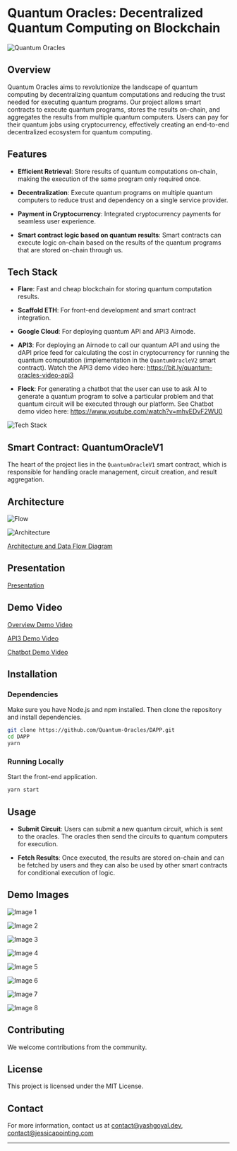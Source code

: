 # Quantum Oracles: Decentralized Quantum Computing on Blockchain

![Quantum Oracles](/assets/Quantum%20Oracle.004.jpeg)

## Overview

Quantum Oracles aims to revolutionize the landscape of quantum computing by decentralizing quantum computations and reducing the trust needed for executing quantum programs. Our project allows smart contracts to execute quantum programs, stores the results on-chain, and aggregates the results from multiple quantum computers. Users can pay for their quantum jobs using cryptocurrency, effectively creating an end-to-end decentralized ecosystem for quantum computing.

## Features

- **Efficient Retrieval**: Store results of quantum computations on-chain, making the execution of the same program only required once.
  
- **Decentralization**: Execute quantum programs on multiple quantum computers to reduce trust and dependency on a single service provider.

- **Payment in Cryptocurrency**: Integrated cryptocurrency payments for seamless user experience.

- **Smart contract logic based on quantum results**: Smart contracts can execute logic on-chain based on the results of the quantum programs that are stored on-chain through us. 


## Tech Stack

- **Flare**: Fast and cheap blockchain for storing quantum computation results.
  
- **Scaffold ETH**: For front-end development and smart contract integration.
  
- **Google Cloud**: For deploying quantum API and API3 Airnode.
  
- **API3**: For deploying an Airnode to call our quantum API and using the dAPI price feed for calculating the cost in cryptocurrency for running the quantum computation (implementation in the `QuantumOracleV2` smart contract). Watch the API3 demo video here: https://bit.ly/quantum-oracles-video-api3

- **Flock**: For generating a chatbot that the user can use to ask AI to generate a quantum program to solve a particular problem and that quantum circuit will be executed through our platform. See Chatbot demo video here: https://www.youtube.com/watch?v=mhvEDvF2WU0

![Tech Stack](/assets/Quantum%20Oracle.007.jpeg)

## Smart Contract: QuantumOracleV1

The heart of the project lies in the `QuantumOracleV1` smart contract, which is responsible for handling oracle management, circuit creation, and result aggregation.

## Architecture

![Flow](/assets/Quantum%20Oracle.005.jpeg)

![Architecture](/assets/Screenshot%202023-10-29%20at%205.29.31%20AM.png)

[Architecture and Data Flow Diagram](https://miro.com/app/board/uXjVNVN3tMU=/?share_link_id=58900692180)

## Presentation

[Presentation](https://drive.google.com/file/d/1TNPmTxgxp392AZsWf6IUssMvUizbcmGl/view?usp=sharing)

## Demo Video

[Overview Demo Video](https://drive.google.com/file/d/1kaiuzncWzJxwNzYfSOGtO6jRF5CNbnlT/view?usp=sharing)

[API3 Demo Video](https://bit.ly/quantum-oracles-video-api3)

[Chatbot Demo Video](https://www.youtube.com/watch?v=mhvEDvF2WU0)

## Installation

### Dependencies

Make sure you have Node.js and npm installed. Then clone the repository and install dependencies.

```bash
git clone https://github.com/Quantum-Oracles/DAPP.git
cd DAPP 
yarn
```

### Running Locally

Start the front-end application.

```bash
yarn start
```

## Usage

- **Submit Circuit**: Users can submit a new quantum circuit, which is sent to the oracles. The oracles then send the circuits to quantum computers for execution. 

- **Fetch Results**: Once executed, the results are stored on-chain and can be fetched by users and they can also be used by other smart contracts for conditional execution of logic.

## Demo Images

![Image 1](/q_oracle_homepage.jpg)

![Image 2](/assets/Screenshot%202023-10-29%20at%205.26.14%20AM.png)

![Image 3](/assets/Screenshot%202023-10-29%20at%205.26.29%20AM.png)

![Image 4](/assets/Screenshot%202023-10-29%20at%205.26.38%20AM.png)

![Image 5](/assets/Screenshot%202023-10-29%20at%205.26.52%20AM.png)

![Image 6](/assets/Screenshot%202023-10-29%20at%2011.57.25.png)

![Image 7](/assets/Screenshot%202023-10-29%20at%2011.57.37.png)

![Image 8](/assets/Screenshot%202023-10-29%20at%2011.58.07.png)


## Contributing

We welcome contributions from the community.

## License

This project is licensed under the MIT License.

## Contact

For more information, contact us at [contact@yashgoyal.dev](mailto:contact@yashgoyal.dev), [contact@jessicapointing.com](mailto:contact@jessicapointing.com)

---
